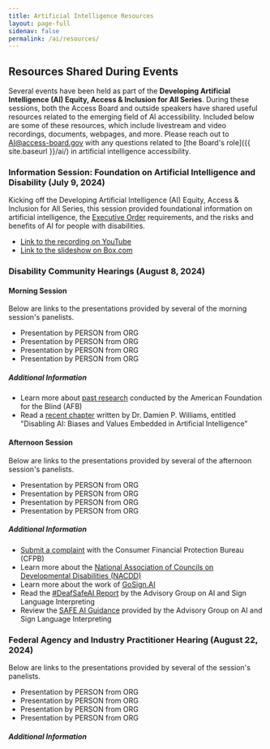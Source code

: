 ```yaml
---
title: Artificial Intelligence Resources
layout: page-full
sidenav: false
permalink: /ai/resources/
--- 
```

## Resources Shared During Events

Several events have been held as part of the **Developing Artificial Intelligence (AI) Equity, Access & Inclusion for All Series**. During these sessions, both the Access Board and outside speakers have shared useful resources related to the emerging field of AI accessibility. Included below are some of these resources, which include livestream and video recordings, documents, webpages, and more. Please reach out to AI@access-board.gov with any questions related to [the Board's role]({{ site.baseurl }}/ai/) in artificial intelligence accessibility.

### Information Session: Foundation on Artificial Intelligence and Disability (July 9, 2024)

Kicking off the Developing Artificial Intelligence (AI) Equity, Access & Inclusion for All Series, this session provided foundational information on artificial intelligence, the [Executive Order](https://www.whitehouse.gov/briefing-room/presidential-actions/2023/10/30/executive-order-on-the-safe-secure-and-trustworthy-development-and-use-of-artificial-intelligence/) requirements, and the risks and benefits of AI for people with disabilities.

- [Link to the recording on YouTube](https://youtube.com/live/lmAZeyJAQFc?feature=share)
- [Link to the slideshow on Box.com](https://usa-accessboard.box.com/s/aovk8v7a0xe1peb5y02jpe1hbb0e7dj4)

### Disability Community Hearings (August 8, 2024)

#### Morning Session

Below are links to the presentations provided by several of the morning session's panelists.

- Presentation by PERSON from ORG
- Presentation by PERSON from ORG
- Presentation by PERSON from ORG
- Presentation by PERSON from ORG

##### Additional Information

- Learn more about [past research](www.afb.org/research) conducted by the American Foundation for the Blind (AFB)
- Read a [recent chapter](https://doi.org/10.4337/9781803926728.00022) written by Dr. Damien P. Williams, entitled "Disabling AI: Biases and Values Embedded in Artificial Intelligence"

#### Afternoon Session

Below are links to the presentations provided by several of the afternoon session's panelists.

- Presentation by PERSON from ORG
- Presentation by PERSON from ORG
- Presentation by PERSON from ORG
- Presentation by PERSON from ORG

##### Additional Information

- [Submit a complaint](consumerfinance.gov) with the Consumer Financial Protection Bureau (CFPB)
- Learn more about the [National Association of Councils on Developmental Disabilities (NACDD)](https://nacdd.org)
- Learn more about the work of [GoSign.AI](https://www.gosign.ai/)
- Read the [#DeafSafeAI Report](safeaitf.org/deafsafeai) by the Advisory Group on AI and Sign Language Interpreting
- Review the [SAFE AI Guidance](safeaitf.org/guidance) provided by the Advisory Group on AI and Sign Language Interpreting

### Federal Agency and Industry Practitioner Hearing (August 22, 2024)

Below are links to the presentations provided by several of the session's panelists.

- Presentation by PERSON from ORG
- Presentation by PERSON from ORG
- Presentation by PERSON from ORG
- Presentation by PERSON from ORG

##### Additional Information
